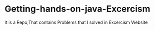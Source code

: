 # Getting-hands-on-java-Excercism
It is a Repo,That contains Problems that I solved in Excercism Website
